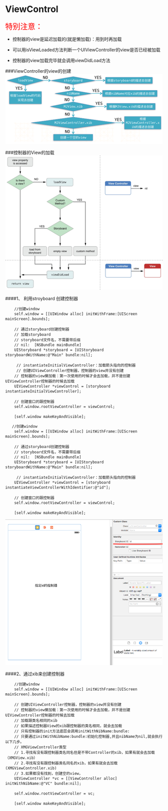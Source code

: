 # ViewControl


<font color=red size=5 >特别注意：</font>
- 控制器的view是延迟加载的(就是懒加载)：用到时再加载

- 可以用isViewLoaded方法判断一个UIViewController的view是否已经被加载

- 控制器的view加载完毕就会调用viewDidLoad方法

###ViewController的view的创建
![](../images/viewcontrol.png)

###控制器的View的加载
![](../images/viewload.png)

####1、 利用stroyboard 创建控制器
```objc
    //创建window
    self.window = [[UIWindow alloc] initWithFrame:[UIScreen mainScreen].bounds];

    // 通过storyboard创建控制器
    // 加载storyboard
    // storyboard文件名，不需要带后缀
    // nil:  [NSBundle mainBundle]
    UIStoryboard *storyboard = [UIStoryboard storyboardWithName:@"Main" bundle:nil];

     // instantiateInitialViewController：加载箭头指向的控制器
     // 创建UIViewController控制器，控制器的view并没有创建
    // 控制器的view懒加载：第一次使用的时候才会去加载，并不是创建UIViewController控制器的时候去加载
    UIViewController *viewControl = [storyboard instantiateInitialViewController];

    // 创建窗口的跟控制器
    self.window.rootViewController = viewControl;

    [self.window makeKeyAndVisible];
```

```objc
   //创建window
    self.window = [[UIWindow alloc] initWithFrame:[UIScreen mainScreen].bounds];

    // 通过storyboard创建控制器
    // storyboard文件名，不需要带后缀
    // nil:  [NSBundle mainBundle]
    UIStoryboard *storyboard = [UIStoryboard storyboardWithName:@"Main" bundle:nil];

     // instantiateInitialViewController：加载箭头指向的控制器
    UIViewController *viewControl = [storyboard instantiateViewControllerWithIdentifier:@"id"];

    // 创建窗口的跟控制器
    self.window.rootViewController = viewControl;

    [self.window makeKeyAndVisible];
```

![](../images/control.png)

####2、通过xib来创建控制器
```objc
    //创建window
    self.window = [[UIWindow alloc] initWithFrame:[UIScreen mainScreen].bounds];

    // 创建UIViewController控制器，控制器的view并没有创建
    // 控制器的view懒加载：第一次使用的时候才会去加载，并不是创建UIViewController控制器的时候去加载
    // 加载跟类名相同的xib
    // 如果描述控制器View的xib跟控制器的类名相同，就会去加载
    // 只有控制器的init方法底层会调用initWithNibName:bundle:
    // 只要通过initWithNibName:bundle:初始化控制器,并且nibName为nil,就会执行以下几步。
    // XMGViewController类型
    // 1.寻找有没有跟控制器类名同名但是不带Controller的xib，如果有就会去加载（XMGView.xib）
    // 2.寻找有没有跟控制器类名同名的xib，如果有就会去加载(XMGViewController.xib)
    // 3.如果都没有找到，创建空的view，
    UIViewController *vc = [[ViewController alloc] initWithNibName:@"VC" bundle:nil];

    self.window.rootViewController = vc;

    [self.window makeKeyAndVisible];
```
